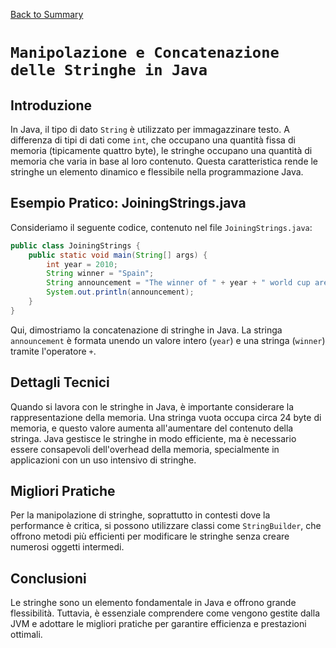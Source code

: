 
[Back to Summary](../Summary.md)

# `Manipolazione e Concatenazione delle Stringhe in Java`

## Introduzione
In Java, il tipo di dato `String` è utilizzato per immagazzinare testo. A differenza di tipi di dati come `int`, che occupano una quantità fissa di memoria (tipicamente quattro byte), le stringhe occupano una quantità di memoria che varia in base al loro contenuto. Questa caratteristica rende le stringhe un elemento dinamico e flessibile nella programmazione Java.

## Esempio Pratico: JoiningStrings.java
Consideriamo il seguente codice, contenuto nel file `JoiningStrings.java`:

```java
public class JoiningStrings {
    public static void main(String[] args) {
        int year = 2010;
        String winner = "Spain";
        String announcement = "The winner of " + year + " world cup are " + winner;
        System.out.println(announcement);
    }
}
```

Qui, dimostriamo la concatenazione di stringhe in Java. La stringa `announcement` è formata unendo un valore intero (`year`) e una stringa (`winner`) tramite l'operatore `+`.

## Dettagli Tecnici
Quando si lavora con le stringhe in Java, è importante considerare la rappresentazione della memoria. Una stringa vuota occupa circa 24 byte di memoria, e questo valore aumenta all'aumentare del contenuto della stringa. Java gestisce le stringhe in modo efficiente, ma è necessario essere consapevoli dell'overhead della memoria, specialmente in applicazioni con un uso intensivo di stringhe.

## Migliori Pratiche
Per la manipolazione di stringhe, soprattutto in contesti dove la performance è critica, si possono utilizzare classi come `StringBuilder`, che offrono metodi più efficienti per modificare le stringhe senza creare numerosi oggetti intermedi.

## Conclusioni
Le stringhe sono un elemento fondamentale in Java e offrono grande flessibilità. Tuttavia, è essenziale comprendere come vengono gestite dalla JVM e adottare le migliori pratiche per garantire efficienza e prestazioni ottimali.

